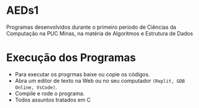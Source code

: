 # AEDs1
Programas desenvolvidos durante o primeiro período de Ciências da Computação na PUC Minas, na matéria de Algoritmos e Estrutura de Dados

# Execução dos Programas
- Para executar os progrmas baixe ou copie os códigos.
- Abra um editor de texto na Web ou no seu computador `(Replit, GDB Online, VsCode)`.
- Compile e rode o programa.
- Todos assuntos tratados em C
